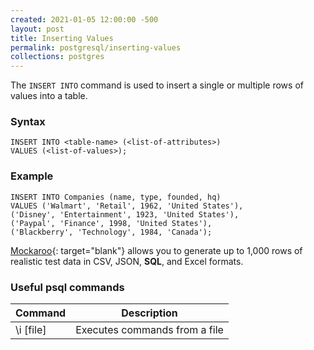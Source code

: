 ```yaml
---
created: 2021-01-05 12:00:00 -500
layout: post
title: Inserting Values
permalink: postgresql/inserting-values
collections: postgres
---
```


The ```INSERT INTO``` command is used to insert a single or multiple rows of values into a table.

### Syntax

```https
INSERT INTO <table-name> (<list-of-attributes>) 
VALUES (<list-of-values>);
```

### Example

```https
INSERT INTO Companies (name, type, founded, hq) 
VALUES ('Walmart', 'Retail', 1962, 'United States'),
('Disney', 'Entertainment', 1923, 'United States'),
('Paypal', 'Finance', 1998, 'United States'),
('Blackberry', 'Technology', 1984, 'Canada');
```

[Mockaroo](https://mockaroo.com/){: target="blank"} allows you to generate up to 1,000 rows of realistic test data in CSV, JSON, **SQL**, and Excel formats.

### Useful psql commands

<table>
    <thead>
        <tr>
            <th>Command</th>
            <th>Description</th>
        </tr>
    </thead>
    <tbody>
        <tr>
            <td>\i [file]</td>
            <td>Executes commands from a file</td>
        </tr>
    </tbody>
</table>